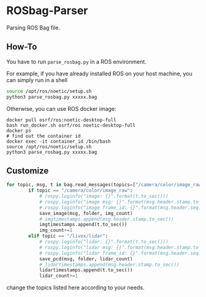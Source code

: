 # ROSbag-Parser
Parsing ROS Bag file.

## How-To
You have to run `parse_rosbag.py` in a ROS environment.

For example, if you have already installed ROS on your host machine, you can simply run in a shell
```bash
source /opt/ros/noetic/setup.sh
python3 parse_rosbag.py xxxxx.bag
```

Otherwise, you can use ROS docker image:
```
docker pull osrf/ros:noetic-desktop-full
bash run_docker.sh osrf/ros noetic-desktop-full
docker ps
# find out the container id
docker exec -it container_id /bin/bash
source /opt/ros/noetic/setup.sh
python3 parse_rosbag.py xxxxx.bag
```

## Customize
```python
for topic, msg, t in bag.read_messages(topics=["/camera/color/image_raw", "/livox/lidar"]):
        if topic == "/camera/color/image_raw":
            # rospy.loginfo("image: {}".format(t.to_sec()))
            # rospy.loginfo("image msg: {}".format(msg.header.stamp.to_sec()))
            # rospy.loginfo("image frame_id: {}".format(msg.header.seq))
            save_image(msg, folder, img_count)
            # imgtimestamps.append(msg.header.stamp.to_sec())
            imgtimestamps.append(t.to_sec())
            img_count+=1
        elif topic == "/livox/lidar":
            # rospy.loginfo("lidar: {}".format(t.to_sec()))
            # rospy.loginfo("lidar msg: {}".format(msg.header.stamp.to_sec()))
            # rospy.loginfo("lidar frame_id: {}".format(msg.header.seq))
            save_pcd(msg, folder, lidar_count)
            # lidartimestamps.append(msg.header.stamp.to_sec())
            lidartimestamps.append(t.to_sec())
            lidar_count+=1
```
change the topics listed here according to your needs.
